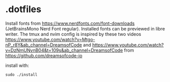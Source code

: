 # .dotfiles

Install fonts from https://www.nerdfonts.com/font-downloads (JetBrainsMono Nerd Font regular). Installed fonts can be previewed in libre writer. The tmux and nvim config is inspired by these two videos https://www.youtube.com/watch?v=Mtgo-nP_r8Y&ab_channel=DreamsofCode and https://www.youtube.com/watch?v=DzNmUNvnB04&t=109s&ab_channel=DreamsofCode from https://github.com/dreamsofcode-io

install with:
```
sudo ./install
```
